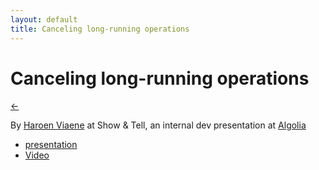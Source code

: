 ```yaml
---
layout: default
title: Canceling long-running operations
---
```


# Canceling long-running operations

[←](../..)

By [Haroen Viaene](https://haroen.me) at Show & Tell, an internal dev presentation at [Algolia](https://algolia.com)

* [presentation](https://docs.google.com/presentation/d/e/2PACX-1vSfpTqebx0qJpeK0miqXOVWoSyA7IKRHCLmPb8t14SDx2bIxPMs9mVsptV4uVGHRo740Jn-K08IQSk2/pub?start=false&loop=false&delayms=60000)
* [Video](https://www.youtube.com/watch?v=wYwuzxs81Rg)
